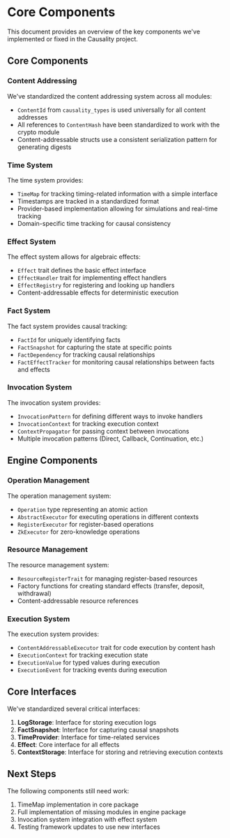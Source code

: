 # Core Components

This document provides an overview of the key components we've implemented or fixed in the Causality project.

## Core Components

### Content Addressing

We've standardized the content addressing system across all modules:

- `ContentId` from `causality_types` is used universally for all content addresses
- All references to `ContentHash` have been standardized to work with the crypto module
- Content-addressable structs use a consistent serialization pattern for generating digests

### Time System

The time system provides:

- `TimeMap` for tracking timing-related information with a simple interface
- Timestamps are tracked in a standardized format
- Provider-based implementation allowing for simulations and real-time tracking
- Domain-specific time tracking for causal consistency

### Effect System

The effect system allows for algebraic effects:

- `Effect` trait defines the basic effect interface
- `EffectHandler` trait for implementing effect handlers
- `EffectRegistry` for registering and looking up handlers
- Content-addressable effects for deterministic execution

### Fact System

The fact system provides causal tracking:

- `FactId` for uniquely identifying facts
- `FactSnapshot` for capturing the state at specific points
- `FactDependency` for tracking causal relationships
- `FactEffectTracker` for monitoring causal relationships between facts and effects

### Invocation System

The invocation system provides:

- `InvocationPattern` for defining different ways to invoke handlers
- `InvocationContext` for tracking execution context
- `ContextPropagator` for passing context between invocations
- Multiple invocation patterns (Direct, Callback, Continuation, etc.)

## Engine Components

### Operation Management

The operation management system:

- `Operation` type representing an atomic action
- `AbstractExecutor` for executing operations in different contexts
- `RegisterExecutor` for register-based operations
- `ZkExecutor` for zero-knowledge operations

### Resource Management

The resource management system:

- `ResourceRegisterTrait` for managing register-based resources
- Factory functions for creating standard effects (transfer, deposit, withdrawal)
- Content-addressable resource references

### Execution System

The execution system provides:

- `ContentAddressableExecutor` trait for code execution by content hash
- `ExecutionContext` for tracking execution state
- `ExecutionValue` for typed values during execution
- `ExecutionEvent` for tracking events during execution

## Core Interfaces

We've standardized several critical interfaces:

1. **LogStorage**: Interface for storing execution logs
2. **FactSnapshot**: Interface for capturing causal snapshots
3. **TimeProvider**: Interface for time-related services
4. **Effect**: Core interface for all effects
5. **ContextStorage**: Interface for storing and retrieving execution contexts

## Next Steps

The following components still need work:

1. TimeMap implementation in core package
2. Full implementation of missing modules in engine package
3. Invocation system integration with effect system
4. Testing framework updates to use new interfaces 